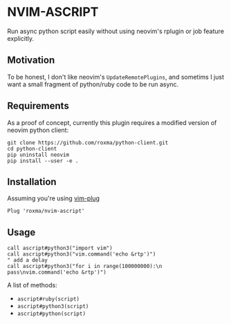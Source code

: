 # NVIM-ASCRIPT

Run async python script easily without using neovim's rplugin or job feature
explicitly.

## Motivation

To be honest, I don't like neovim's `UpdateRemotePlugins`, and sometims I just
want a small fragment of python/ruby code to be run async.

## Requirements

As a proof of concept, currently this plugin requires a modified version of
neovim python client:

```
git clone https://github.com/roxma/python-client.git
cd python-client
pip uninstall neovim
pip install --user -e .
```

## Installation

Assuming you're using [vim-plug](https://github.com/junegunn/vim-plug)

```
Plug 'roxma/nvim-ascript'
```

## Usage

```vim
call ascript#python3("import vim")
call ascript#python3("vim.command('echo &rtp')")
" add a delay
call ascript#python3("for i in range(100000000):\n  pass\nvim.command('echo &rtp')")
```

A list of methods:

- `ascript#ruby(script)`
- `ascript#python3(script)`
- `ascript#python(script)`

